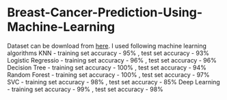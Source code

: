 # Breast-Cancer-Prediction-Using-Machine-Learning
Dataset can be download from [here](https://www.kaggle.com/uciml/breast-cancer-wisconsin-data).
I used following machine learning algorithms 
KNN - training set accuracy - 95% , test set accuracy - 93%
Logistic Regressio - training set accuracy - 96% , test set accuracy - 96%
Decision Tree - training set accuracy - 100% , test set accuracy - 94%
Random Forest - training set accuracy - 100% , test set accuracy - 97%
SVC - training set accuracy - 98% , test set accuracy - 85%
Deep Learning - training set accuracy - 99% , test set accuracy - 98%
